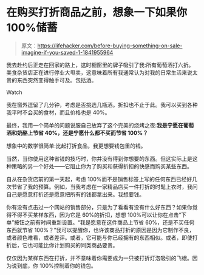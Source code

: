 # 在购买打折商品之前，想象一下如果你 100%储蓄

> 原文：<https://lifehacker.com/before-buying-something-on-sale-imagine-if-you-saved-1-1841955964>

我去赴约后正走在回家的路上，这时橱窗里的牌子吸引了我:所有葡萄酒打六折。美食杂货店正在进行停业大甩卖，这意味着所有我通常认为对我的日常生活来说太贵的东西突然变得触手可及。包括酒。

Watch

我在窗外逗留了几分钟，考虑是否挑选几瓶酒。折扣也不止于此。我可以买到各种我平时不会买的食材，而且价格也是 40%。

最终，我用一个简单的问题说服自己放弃了这个完美的烧烤之夜:**我是宁愿在葡萄酒和奶酪上节省 40%，还是宁愿什么都不买而节省 100%？**

想象中的数学很简单:比起打折食品，我更想要钱包里的钱。

当然，当你使用这种省钱的技巧时，你并没有得到你想要的东西。但这实际上是这种策略的另一个好处——它阻止你为了购买和获得折扣的快感而购买某些东西。

自从在杂货店前的第一天起，考虑 100%而不是销售标签上写的任何东西已经好几次节省了我的预算。例如，当我考虑在一家精品店买一件打折的时髦上衣时，我问自己是愿意打折还是愿意把所有的钱都拿出来。我想要钱。

你有没有点击过一个网站的销售部分，只是为了看看有没有什么好东西？如果你觉得不得不买某样东西，因为它是 60%的折扣，想想 100%可以让你在点击“下单”按钮之前有时间重新设置。“我是愿意在这件商品上节省 60%，还是不买任何东西就节省 100%？”我可以提醒你，也许该商品打折的原因是因为它制作不良，或者颜色难看，或者差评。或者，它可能与你已经拥有的东西相似。或者，即使打折后，它也可能比你计划购买的同类商品要贵。

仅仅因为某样东西在打折，并不意味着你需要成为一只被打折灯泡吸引的飞蛾。因为说到底，你 100%控制着你的钱包。